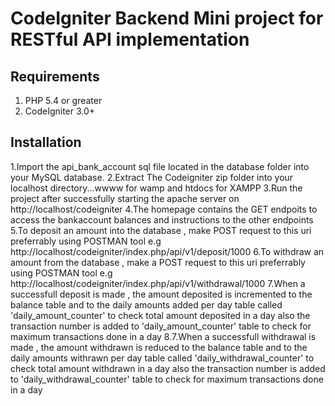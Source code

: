 # CodeIgniter Backend Mini project for RESTful API implementation


## Requirements

1. PHP 5.4 or greater
2. CodeIgniter 3.0+


## Installation

1.Import the api_bank_account sql file located in the database folder into your MySQL database.
2.Extract The Codeigniter zip folder into your localhost directory...wwww for wamp and htdocs for XAMPP
3.Run the project after successfully starting the apache server on http://localhost/codeigniter
4.The homepage contains the GET endpoits to access the bankaccount balances and instructions to the other endpoints
5.To deposit an amount into the database , make POST request to this uri preferrably using POSTMAN tool
    e.g http://localhost/codeigniter/index.php/api/v1/deposit/1000
6.To withdraw an amount from the database , make a POST request to this uri preferrably using POSTMAN tool
    e.g http://localhost/codeigniter/index.php/api/v1/withdrawal/1000
7.When a successfull deposit is made , the amount deposited is incremented to the balance table and to the daily amounts added per day  table called 'daily_amount_counter' to check total amount deposited in a day also the transaction number is added to 'daily_amount_counter' table to check for maximum transactions done in a day
8.7.When a successfull withdrawal is made , the amount withdrawn is reduced to the balance table and to the daily amounts withrawn per day  table called 'daily_withdrawal_counter' to check total amount withdrawn in a day also the transaction number is added to 'daily_withdrawal_counter' table to check for maximum transactions done in a day



